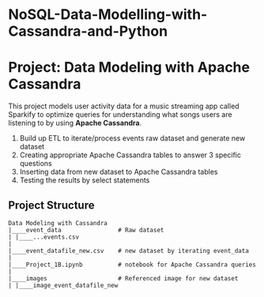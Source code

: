 # NoSQL-Data-Modelling-with-Cassandra-and-Python



# Project: Data Modeling with Apache Cassandra

This project models user activity data for a music streaming app called Sparkify to optimize queries for understanding what songs users are listening to by using **Apache Cassandra**.

1. Build up ETL to iterate/process events raw dataset and generate new dataset
2. Creating appropriate Apache Cassandra tables to answer 3 specific questions
3. Inserting data from new dataset to Apache Cassandra tables
4. Testing the results by select statements


## Project Structure

```
Data Modeling with Cassandra
|____event_data                # Raw dataset
| |____...events.csv
|
|____event_datafile_new.csv    # new dataset by iterating event_data
|
|____Project_1B.ipynb          # notebook for Apache Cassandra queries
|
|____images                    # Referenced image for new dataset
| |____image_event_datafile_new

```
